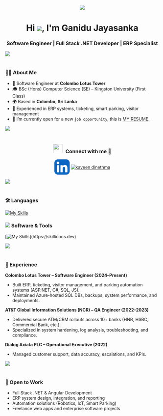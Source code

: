 <p align="center" ><img  src = "https://github.com/7oSkaaa/7oSkaaa/blob/main/Images/about_me.gif?raw=true" width = 100px></p>
<h1 align="center">Hi <img src="https://media.giphy.com/media/hvRJCLFzcasrR4ia7z/giphy.gif" width="35">, I'm Ganidu Jayasanka</h1>
<h3 align="center">Software Engineer | Full Stack .NET Developer | ERP Specialist</h3>

<img src="https://user-images.githubusercontent.com/73097560/115834477-dbab4500-a447-11eb-908a-139a6edaec5c.gif"><br><br>


### 👨‍💻 About Me
- 💼 Software Engineer at **Colombo Lotus Tower**  
- 🎓 BSc (Hons) Computer Science (SE) – Kingston University (First Class)  
- 🌍 Based in **Colombo, Sri Lanka**  
- 🔭 Experienced in ERP systems, ticketing, smart parking, visitor management  
- :thinking: I’m currently open for a new `job opportunity`, this is [MY RESUME](https://drive.google.com/file/d/1ta6rBV9TUZZ3gtJ5NVs4TgYBEDW4NxIh/view?usp=sharing).

<img src="https://user-images.githubusercontent.com/73097560/115834477-dbab4500-a447-11eb-908a-139a6edaec5c.gif"><br><br>

<h3 align="center" > <img src="https://media.giphy.com/media/iY8CRBdQXODJSCERIr/giphy.gif" width="30" height="30" style="margin-right: 10px;">Connect with me 🤝 </h3>
<p align="center">
<a href="https://www.linkedin.com/in/ganidu-jayasanka/" target="blank"><img align="center" src="https://github.com/tandpfun/skill-icons/blob/main/icons/LinkedIn.svg" alt="kaveendinethma" height="50" width="50" /></a>
<a href="https://web.facebook.com/Ganidu01" target="blank"><img align="center" src="https://raw.githubusercontent.com/rahuldkjain/github-profile-readme-generator/master/src/images/icons/Social/facebook.svg" alt="kaveen dinethma" height="50" width="50" /></a>

</p>

<img src="https://user-images.githubusercontent.com/73097560/115834477-dbab4500-a447-11eb-908a-139a6edaec5c.gif"><br><br>
### 🛠️ Languages 
<p align="left">

[![My Skills](https://skillicons.dev/icons?i=angular,dotnet,cs,html,css,js,bootstrap,ts,java,react,spring,ai,maven,mysql,nodejs)](https://skillicons.dev)
</p>

### <picture> <img src = "https://github.com/7oSkaaa/7oSkaaa/blob/main/Images/Software_Tools.gif?raw=true" width = 50px>  </picture> Software & Tools

<p align="left">


[![My Skills](https://skillicons.dev/icons?i=eclipse,figma,git,github,idea,postman,selenium,visualstudio,vscode,wordpress,azure,)](https://skillicons.dev)

</p>

<img src="https://user-images.githubusercontent.com/73097560/115834477-dbab4500-a447-11eb-908a-139a6edaec5c.gif"><br><br>

### 💼 Experience
**Colombo Lotus Tower – Software Engineer (2024–Present)**  
- Built ERP, ticketing, visitor management, and parking automation systems (ASP.NET, C#, SQL, JS).  
- Maintained Azure-hosted SQL DBs, backups, system performance, and deployments.  

**AT&T Global Information Solutions (NCR) – QA Engineer (2022–2023)**  
- Delivered secure ATM/CRM rollouts across 10+ banks (HNB, HSBC, Commercial Bank, etc.).  
- Specialized in system hardening, log analysis, troubleshooting, and compliance.  

**Dialog Axiata PLC – Operational Executive (2022)**  
- Managed customer support, data accuracy, escalations, and KPIs.  




<img src="https://user-images.githubusercontent.com/73097560/115834477-dbab4500-a447-11eb-908a-139a6edaec5c.gif"><br><br>

### 🔎 Open to Work
- Full Stack .NET & Angular Development  
- ERP system design, integration, and reporting  
- Automation solutions (Robotics, IoT, Smart Parking)  
- Freelance web apps and enterprise software projects  


